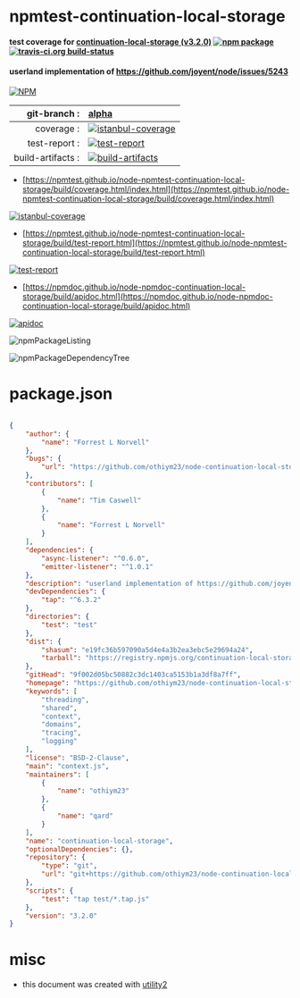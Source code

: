 # npmtest-continuation-local-storage

#### test coverage for  [continuation-local-storage (v3.2.0)](https://github.com/othiym23/node-continuation-local-storage#readme)  [![npm package](https://img.shields.io/npm/v/npmtest-continuation-local-storage.svg?style=flat-square)](https://www.npmjs.org/package/npmtest-continuation-local-storage) [![travis-ci.org build-status](https://api.travis-ci.org/npmtest/node-npmtest-continuation-local-storage.svg)](https://travis-ci.org/npmtest/node-npmtest-continuation-local-storage)

#### userland implementation of https://github.com/joyent/node/issues/5243

[![NPM](https://nodei.co/npm/continuation-local-storage.png?downloads=true&downloadRank=true&stars=true)](https://www.npmjs.com/package/continuation-local-storage)

| git-branch : | [alpha](https://github.com/npmtest/node-npmtest-continuation-local-storage/tree/alpha)|
|--:|:--|
| coverage : | [![istanbul-coverage](https://npmtest.github.io/node-npmtest-continuation-local-storage/build/coverage.badge.svg)](https://npmtest.github.io/node-npmtest-continuation-local-storage/build/coverage.html/index.html)|
| test-report : | [![test-report](https://npmtest.github.io/node-npmtest-continuation-local-storage/build/test-report.badge.svg)](https://npmtest.github.io/node-npmtest-continuation-local-storage/build/test-report.html)|
| build-artifacts : | [![build-artifacts](https://npmtest.github.io/node-npmtest-continuation-local-storage/glyphicons_144_folder_open.png)](https://github.com/npmtest/node-npmtest-continuation-local-storage/tree/gh-pages/build)|

- [https://npmtest.github.io/node-npmtest-continuation-local-storage/build/coverage.html/index.html](https://npmtest.github.io/node-npmtest-continuation-local-storage/build/coverage.html/index.html)

[![istanbul-coverage](https://npmtest.github.io/node-npmtest-continuation-local-storage/build/screenCapture.buildCi.browser.%252Ftmp%252Fbuild%252Fcoverage.lib.html.png)](https://npmtest.github.io/node-npmtest-continuation-local-storage/build/coverage.html/index.html)

- [https://npmtest.github.io/node-npmtest-continuation-local-storage/build/test-report.html](https://npmtest.github.io/node-npmtest-continuation-local-storage/build/test-report.html)

[![test-report](https://npmtest.github.io/node-npmtest-continuation-local-storage/build/screenCapture.buildCi.browser.%252Ftmp%252Fbuild%252Ftest-report.html.png)](https://npmtest.github.io/node-npmtest-continuation-local-storage/build/test-report.html)

- [https://npmdoc.github.io/node-npmdoc-continuation-local-storage/build/apidoc.html](https://npmdoc.github.io/node-npmdoc-continuation-local-storage/build/apidoc.html)

[![apidoc](https://npmdoc.github.io/node-npmdoc-continuation-local-storage/build/screenCapture.buildCi.browser.%252Ftmp%252Fbuild%252Fapidoc.html.png)](https://npmdoc.github.io/node-npmdoc-continuation-local-storage/build/apidoc.html)

![npmPackageListing](https://npmtest.github.io/node-npmtest-continuation-local-storage/build/screenCapture.npmPackageListing.svg)

![npmPackageDependencyTree](https://npmtest.github.io/node-npmtest-continuation-local-storage/build/screenCapture.npmPackageDependencyTree.svg)



# package.json

```json

{
    "author": {
        "name": "Forrest L Norvell"
    },
    "bugs": {
        "url": "https://github.com/othiym23/node-continuation-local-storage/issues"
    },
    "contributors": [
        {
            "name": "Tim Caswell"
        },
        {
            "name": "Forrest L Norvell"
        }
    ],
    "dependencies": {
        "async-listener": "^0.6.0",
        "emitter-listener": "^1.0.1"
    },
    "description": "userland implementation of https://github.com/joyent/node/issues/5243",
    "devDependencies": {
        "tap": "^6.3.2"
    },
    "directories": {
        "test": "test"
    },
    "dist": {
        "shasum": "e19fc36b597090a5d4e4a3b2ea3ebc5e29694a24",
        "tarball": "https://registry.npmjs.org/continuation-local-storage/-/continuation-local-storage-3.2.0.tgz"
    },
    "gitHead": "9f002d05bc50882c3dc1403ca5153b1a3df8a7ff",
    "homepage": "https://github.com/othiym23/node-continuation-local-storage#readme",
    "keywords": [
        "threading",
        "shared",
        "context",
        "domains",
        "tracing",
        "logging"
    ],
    "license": "BSD-2-Clause",
    "main": "context.js",
    "maintainers": [
        {
            "name": "othiym23"
        },
        {
            "name": "qard"
        }
    ],
    "name": "continuation-local-storage",
    "optionalDependencies": {},
    "repository": {
        "type": "git",
        "url": "git+https://github.com/othiym23/node-continuation-local-storage.git"
    },
    "scripts": {
        "test": "tap test/*.tap.js"
    },
    "version": "3.2.0"
}
```



# misc
- this document was created with [utility2](https://github.com/kaizhu256/node-utility2)
